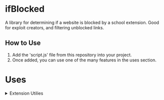  # ifBlocked
A library for determining if a website is blocked by a school extension. Good for exploit creators, and filtering unblocked links.

## How to Use
1. Add the 'script.js' file from this repository into your project.
2. Once added, you can use one of the many features in the uses section.

# Uses 
<details>
  <summary>Extension Utilies</summary>
You can detect school extensions and create custom handling for each one. You can also refer to the 'school' variable for a broad detection. 
 
 ```
extensionUtil.check().then(result => {
        if (result.some(ext => ext.name === "Linewize")) {
          console.log("linewize");
          ```

</details>


